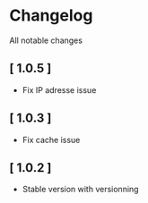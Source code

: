 # Changelog
All notable changes

## [ 1.0.5 ]
- Fix IP adresse issue

## [ 1.0.3 ]
- Fix cache issue

## [ 1.0.2 ]
- Stable version with versionning